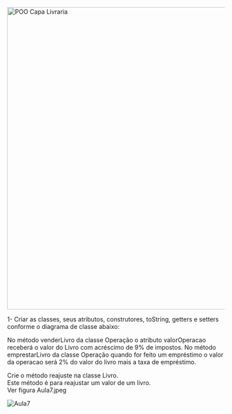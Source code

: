 
<img width="1920" height="700" alt="POO Capa Livraria" src="https://github.com/user-attachments/assets/4a693457-a708-43e6-b8bc-ce14b4601238" />

1- Criar as classes, seus atributos, construtores, toString, getters e setters conforme o
diagrama de classe abaixo:   
  
No método venderLivro da classe Operação o atributo valorOperacao receberá o valor do Livro com acréscimo de 9% de impostos. No método emprestarLivro da classe Operação quando for  feito um empréstimo o valor da operacao será 2% do valor do livro mais a taxa de empréstimo.
  
Crie o método reajuste na classe Livro.  
Este método é para reajustar um valor de um livro.     
Ver figura Aula7.jpeg

![Aula7](https://github.com/user-attachments/assets/277d31e0-2cd0-41af-b3e3-ea1d3089801a)
